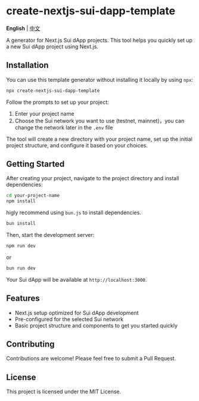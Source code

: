 # create-nextjs-sui-dapp-template

**English** | [中文](README_CN.md)

A generator for Next.js Sui dApp projects. This tool helps you quickly set up a new Sui dApp project using Next.js.

## Installation

You can use this template generator without installing it locally by using `npx`:

```bash
npx create-nextjs-sui-dapp-template
```

Follow the prompts to set up your project:

1. Enter your project name
2. Choose the Sui network you want to use (testnet, mainnet)，you can change the network later in the `.env` file

The tool will create a new directory with your project name, set up the initial project structure, and configure it based on your choices.

## Getting Started

After creating your project, navigate to the project directory and install dependencies:

```bash
cd your-project-name
npm install
```
higly recommend using `bun.js` to install dependencies.

```bash
bun install
```

Then, start the development server:

```bash
npm run dev
```
or

```bash
bun run dev
```

Your Sui dApp will be available at `http://localhost:3000`.

## Features

- Next.js setup optimized for Sui dApp development
- Pre-configured for the selected Sui network
- Basic project structure and components to get you started quickly

## Contributing

Contributions are welcome! Please feel free to submit a Pull Request.

## License

This project is licensed under the MIT License.

